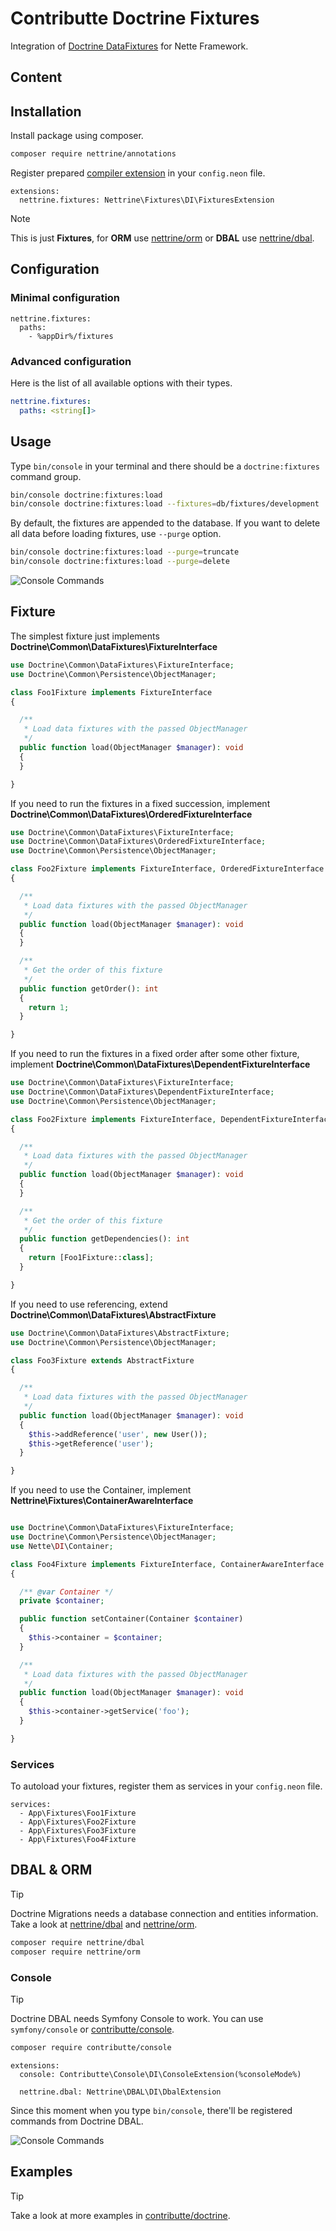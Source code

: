 # Contributte Doctrine Fixtures

Integration of [Doctrine DataFixtures](https://www.doctrine-project.org/projects/data-fixtures.html) for Nette Framework.

## Content


## Installation

Install package using composer.

```bash
composer require nettrine/annotations
```

Register prepared [compiler extension](https://doc.nette.org/en/dependency-injection/nette-container) in your `config.neon` file.

```neon
extensions:
  nettrine.fixtures: Nettrine\Fixtures\DI\FixturesExtension
```

> [!NOTE]
> This is just **Fixtures**, for **ORM** use [nettrine/orm](https://github.com/contributte/doctrine-orm) or **DBAL** use [nettrine/dbal](https://github.com/contributte/doctrine-dbal).

## Configuration

### Minimal configuration

```neon
nettrine.fixtures:
  paths:
    - %appDir%/fixtures
```

### Advanced configuration

Here is the list of all available options with their types.

```yaml
nettrine.fixtures:
  paths: <string[]>
```

## Usage

Type `bin/console` in your terminal and there should be a `doctrine:fixtures` command group.

```sh
bin/console doctrine:fixtures:load
bin/console doctrine:fixtures:load --fixtures=db/fixtures/development
```

By default, the fixtures are appended to the database. If you want to delete all data before loading fixtures, use `--purge` option.

```sh
bin/console doctrine:fixtures:load --purge=truncate
bin/console doctrine:fixtures:load --purge=delete
```

![Console Commands](https://raw.githubusercontent.com/nettrine/fixtures/master/.docs/assets/console.png)

## Fixture

The simplest fixture just implements **Doctrine\Common\DataFixtures\FixtureInterface**

```php
use Doctrine\Common\DataFixtures\FixtureInterface;
use Doctrine\Common\Persistence\ObjectManager;

class Foo1Fixture implements FixtureInterface
{

  /**
   * Load data fixtures with the passed ObjectManager
   */
  public function load(ObjectManager $manager): void
  {
  }

}
```

If you need to run the fixtures in a fixed succession, implement **Doctrine\Common\DataFixtures\OrderedFixtureInterface**


```php
use Doctrine\Common\DataFixtures\FixtureInterface;
use Doctrine\Common\DataFixtures\OrderedFixtureInterface;
use Doctrine\Common\Persistence\ObjectManager;

class Foo2Fixture implements FixtureInterface, OrderedFixtureInterface
{

  /**
   * Load data fixtures with the passed ObjectManager
   */
  public function load(ObjectManager $manager): void
  {
  }

  /**
   * Get the order of this fixture
   */
  public function getOrder(): int
  {
    return 1;
  }

}
```

If you need to run the fixtures in a fixed order after some other fixture, implement **Doctrine\Common\DataFixtures\DependentFixtureInterface**


```php
use Doctrine\Common\DataFixtures\FixtureInterface;
use Doctrine\Common\DataFixtures\DependentFixtureInterface;
use Doctrine\Common\Persistence\ObjectManager;

class Foo2Fixture implements FixtureInterface, DependentFixtureInterface
{

  /**
   * Load data fixtures with the passed ObjectManager
   */
  public function load(ObjectManager $manager): void
  {
  }

  /**
   * Get the order of this fixture
   */
  public function getDependencies(): int
  {
    return [Foo1Fixture::class];
  }

}
```

If you need to use referencing, extend **Doctrine\Common\DataFixtures\AbstractFixture**

```php
use Doctrine\Common\DataFixtures\AbstractFixture;
use Doctrine\Common\Persistence\ObjectManager;

class Foo3Fixture extends AbstractFixture
{

  /**
   * Load data fixtures with the passed ObjectManager
   */
  public function load(ObjectManager $manager): void
  {
    $this->addReference('user', new User());
    $this->getReference('user');
  }

}
```

If you need to use the Container, implement **Nettrine\Fixtures\ContainerAwareInterface**


```php

use Doctrine\Common\DataFixtures\FixtureInterface;
use Doctrine\Common\Persistence\ObjectManager;
use Nette\DI\Container;

class Foo4Fixture implements FixtureInterface, ContainerAwareInterface
{

  /** @var Container */
  private $container;

  public function setContainer(Container $container)
  {
    $this->container = $container;
  }

  /**
   * Load data fixtures with the passed ObjectManager
   */
  public function load(ObjectManager $manager): void
  {
    $this->container->getService('foo');
  }

}
```

### Services

To autoload your fixtures, register them as services in your `config.neon` file.

```neon
services:
  - App\Fixtures\Foo1Fixture
  - App\Fixtures\Foo2Fixture
  - App\Fixtures\Foo3Fixture
  - App\Fixtures\Foo4Fixture
```

## DBAL & ORM

> [!TIP]
> Doctrine Migrations needs a database connection and entities information.
> Take a look at [nettrine/dbal](https://github.com/contributte/doctrine-dbal) and [nettrine/orm](https://github.com/contributte/doctrine-orm).

```bash
composer require nettrine/dbal
composer require nettrine/orm
```

### Console

> [!TIP]
> Doctrine DBAL needs Symfony Console to work. You can use `symfony/console` or [contributte/console](https://github.com/contributte/console).

```bash
composer require contributte/console
```

```neon
extensions:
  console: Contributte\Console\DI\ConsoleExtension(%consoleMode%)

  nettrine.dbal: Nettrine\DBAL\DI\DbalExtension
```

Since this moment when you type `bin/console`, there'll be registered commands from Doctrine DBAL.

![Console Commands](https://raw.githubusercontent.com/nettrine/dbal/master/.docs/assets/console.png)

## Examples

> [!TIP]
> Take a look at more examples in [contributte/doctrine](https://github.com/contributte/doctrine/tree/master/.docs).
